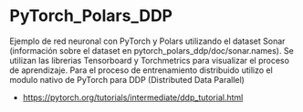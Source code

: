 # PyTorch_Polars_DDP

Ejemplo de red neuronal con PyTorch y Polars utilizando el dataset Sonar (información sobre el dataset en pytorch_polars_ddp/doc/sonar.names). Se utilizan las librerias Tensorboard y Torchmetrics para visualizar el proceso de aprendizaje. Para el proceso de entrenamiento distribuido utilizo el modulo nativo de PyTorch para DDP (Distributed Data Parallel)

- https://pytorch.org/tutorials/intermediate/ddp_tutorial.html
